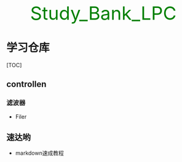 <font size=8 color=green><center> Study_Bank_LPC</font></center>
# 学习仓库
[TOC]

## controllen
### 滤波器
- Filer

## 速达哟
-  markdown速成教程
